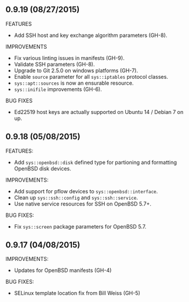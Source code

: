 ## 0.9.19 (08/27/2015)

FEATURES

* Add SSH host and key exchange algorithm parameters (GH-8).

IMPROVEMENTS

* Fix various linting issues in manifests (GH-9).
* Validate SSH parameters (GH-8).
* Upgrade to Git 2.5.0 on windows platforms (GH-7).
* Enable `source` parameter for all `sys::iptables` protocol classes.
* `sys::apt::sources` is now an ensurable resource.
* `sys::inifile` improvements (GH-6).

BUG FIXES

* Ed22519 host keys are actually supported on Ubuntu 14 / Debian 7 on up.

## 0.9.18 (05/08/2015)

FEATURES:

* Add `sys::openbsd::disk` defined type for partioning and formatting OpenBSD
  disk devices.

IMPROVEMENTS:

* Add support for pflow devices to `sys::openbsd::interface`.
* Clean up `sys::ssh::config` and `sys::ssh::service`.
* Use native service resources for SSH on OpenBSD 5.7+.

BUG FIXES:

* Fix `sys::screen` package parameters for OpenBSD 5.7.

## 0.9.17 (04/08/2015)

IMPROVEMENTS:

* Updates for OpenBSD manifests (GH-4)

BUG FIXES:

* SELinux template location fix from Bill Weiss (GH-5)
